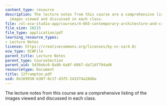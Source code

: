 ```yaml
---
content_type: resource
description: The lecture notes from this course are a comprehensive listing of the
  images viewed and discussed in each class.
file: /ol-ocw-studio-app/courses/4-665-contemporary-architecture-and-critical-debate-spring-2002/0e169930b3070c1fd3f5243374a28d8a_12frampton.pdf
file_size: 18215
file_type: application/pdf
learning_resource_types:
- Lecture Notes
license: https://creativecommons.org/licenses/by-nc-sa/4.0/
ocw_type: OCWFile
parent_title: Lecture Notes
parent_type: CourseSection
parent_uid: 5d36ebc6-8a86-6a8f-6867-da71df794ad6
resourcetype: Document
title: 12frampton.pdf
uid: 0e169930-b307-0c1f-d3f5-243374a28d8a
---
```

The lecture notes from this course are a comprehensive listing of the images viewed and discussed in each class.